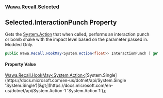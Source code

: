 ### [Wawa.Recall](Wawa.Recall.md 'Wawa.Recall').[Selected](Selected.md 'Wawa.Recall.Selected')

## Selected.InteractionPunch Property

Gets the [System.Action](https://docs.microsoft.com/en-us/dotnet/api/System.Action 'System.Action') that when called, performs an interaction punch  
or bomb shake with the impact level based on the parameter passed in. Modded Only.

```csharp
public Wawa.Recall.HookMay<System.Action<float>> InteractionPunch { get; }
```

#### Property Value
[Wawa.Recall.HookMay&lt;](HookMay{T}.md 'Wawa.Recall.HookMay<T>')[System.Action&lt;](https://docs.microsoft.com/en-us/dotnet/api/System.Action-1 'System.Action`1')[System.Single](https://docs.microsoft.com/en-us/dotnet/api/System.Single 'System.Single')[&gt;](https://docs.microsoft.com/en-us/dotnet/api/System.Action-1 'System.Action`1')[&gt;](HookMay{T}.md 'Wawa.Recall.HookMay<T>')